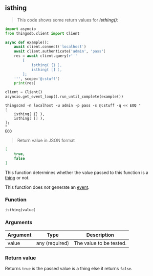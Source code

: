 ## isthing

> This code shows some return values for ***isthing()***:

```python
import asyncio
from thingsdb.client import Client

async def example():
    await client.connect('localhost')
    await client.authenticate('admin', 'pass')
    res = await client.query(r'''
        [
            isthing( {} ),
            isthing( [] ),
        ];
    ''', scope='@:stuff')
    print(res)

client = Client()
asyncio.get_event_loop().run_until_complete(example())
```

```shell
thingscmd -n localhost -u admin -p pass -s @:stuff -q << EOQ "
[
    isthing( {} ),
    isthing( [] ),
];
"
EOQ
```

> Return value in JSON format

```json
[
    true,
    false
]
```

This function determines whether the value passed to this function
is a [thing](#thing-type) or not.

This function does *not* generate an [event](#events).

### Function
`isthing(value)`

### Arguments
Argument | Type | Description
-------- | ---- | -----------
value | any (required) | The value to be tested.

### Return value
Returns `true` is the passed value is a thing else it returns `false`.
